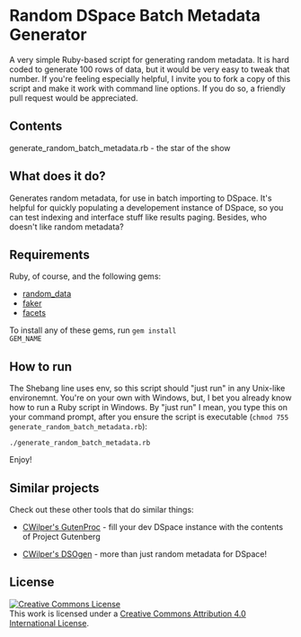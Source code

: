 <h1>Random DSpace Batch Metadata Generator</h1>

A very simple Ruby-based script for generating random metadata. It is hard coded to generate 100 rows of data, but it would be very easy to tweak that number. If you're feeling especially helpful, I invite you to fork a copy of this script and make it work with command line options. If you do so, a friendly pull request would be appreciated.

<h2>Contents</h2>

generate_random_batch_metadata.rb - the star of the show

<h2>What does it do?</h2>

Generates random metadata, for use in batch importing to DSpace. It's helpful for
quickly populating a developement instance of DSpace, so you can test indexing
and interface stuff like results paging. Besides, who doesn't like random
metadata?

<h2>Requirements</h2>

Ruby, of course, and the following gems:

 * [random_data](http://random-data.rubyforge.org/)
 * [faker](http://faker.rubyforge.org/)
 * [facets](http://rubyworks.github.io/facets/)

To install any of these gems, run <code>gem install GEM_NAME</code>

<h2>How to run</h2>

The Shebang line uses env, so this script should "just run" in any Unix-like environemnt. You're on your own with Windows, but, I bet you already know how to run a Ruby script in Windows. By "just run" I mean, you type this on your command prompt, after you ensure the script is executable (<code>chmod 755 generate_random_batch_metadata.rb</code>):

<code>./generate_random_batch_metadata.rb</code>

Enjoy!

<h2>Similar projects</h2>
Check out these other tools that do similar things:

 * [CWilper's GutenProc](https://github.com/cwilper/gutenproc) - fill your dev DSpace instance with the contents of Project Gutenberg
 
 * [CWilper's DSOgen](https://github.com/cwilper/dsogen) - more than just random metadata for DSpace!

<h2>License</h2>

<a rel="license" href="http://creativecommons.org/licenses/by/4.0/"><img alt="Creative Commons License" style="border-width:0" src="http://i.creativecommons.org/l/by/4.0/80x15.png" /></a><br />This work is licensed under a <a rel="license" href="http://creativecommons.org/licenses/by/4.0/">Creative Commons Attribution 4.0 International License</a>.
